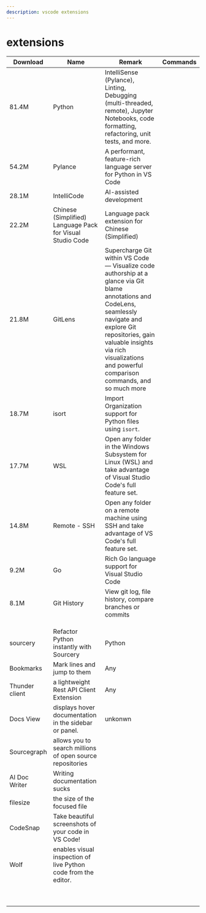 ```yaml
---
description: vscode extensions
---
```


# extensions

| Download       | Name                                                           | Remark                                                                                                                                                                                                                                                             | Commands |
| -------------- | -------------------------------------------------------------- | ------------------------------------------------------------------------------------------------------------------------------------------------------------------------------------------------------------------------------------------------------------------ | -------- |
| 81.4M          | Python                                                         | IntelliSense (Pylance), Linting, Debugging (multi-threaded, remote), Jupyter Notebooks, code formatting, refactoring, unit tests, and more.                                                                                                                        |          |
| 54.2M          | Pylance                                                        | A performant, feature-rich language server for Python in VS Code                                                                                                                                                                                                   |          |
| 28.1M          | IntelliCode                                                    | AI-assisted development                                                                                                                                                                                                                                            |          |
| 22.2M          | Chinese (Simplified) Language Pack for Visual Studio Code      | Language pack extension for Chinese (Simplified)                                                                                                                                                                                                                   |          |
| 21.8M          | GitLens                                                        | Supercharge Git within VS Code — Visualize code authorship at a glance via Git blame annotations and CodeLens, seamlessly navigate and explore Git repositories, gain valuable insights via rich visualizations and powerful comparison commands, and so much more |          |
| 18.7M          | isort                                                          | Import Organization support for Python files using `isort`.                                                                                                                                                                                                        |          |
| 17.7M          | WSL                                                            | Open any folder in the Windows Subsystem for Linux (WSL) and take advantage of Visual Studio Code's full feature set.                                                                                                                                              |          |
| 14.8M          | Remote - SSH                                                   | Open any folder on a remote machine using SSH and take advantage of VS Code's full feature set.                                                                                                                                                                    |          |
| 9.2M           | Go                                                             | Rich Go language support for Visual Studio Code                                                                                                                                                                                                                    |          |
| 8.1M           | Git History                                                    | View git log, file history, compare branches or commits                                                                                                                                                                                                            |          |
|                |                                                                |                                                                                                                                                                                                                                                                    |          |
|                |                                                                |                                                                                                                                                                                                                                                                    |          |
|                |                                                                |                                                                                                                                                                                                                                                                    |          |
| sourcery       | Refactor Python instantly with Sourcery                        | Python                                                                                                                                                                                                                                                             |          |
| Bookmarks      | Mark lines and jump to them                                    | Any                                                                                                                                                                                                                                                                |          |
| Thunder client | a lightweight Rest API Client Extension                        | Any                                                                                                                                                                                                                                                                |          |
| Docs View      | displays hover documentation in the sidebar or panel.          | unkonwn                                                                                                                                                                                                                                                            |          |
| Sourcegraph    | allows you to search millions of open source repositories      |                                                                                                                                                                                                                                                                    |          |
| AI Doc Writer  | Writing documentation sucks                                    |                                                                                                                                                                                                                                                                    |          |
| filesize       | the size of the focused file                                   |                                                                                                                                                                                                                                                                    |          |
| CodeSnap       | Take beautiful screenshots of your code in VS Code!            |                                                                                                                                                                                                                                                                    |          |
| Wolf           | enables visual inspection of live Python code from the editor. |                                                                                                                                                                                                                                                                    |          |
|                |                                                                |                                                                                                                                                                                                                                                                    |          |
|                |                                                                |                                                                                                                                                                                                                                                                    |          |
|                |                                                                |                                                                                                                                                                                                                                                                    |          |
|                |                                                                |                                                                                                                                                                                                                                                                    |          |
|                |                                                                |                                                                                                                                                                                                                                                                    |          |
|                |                                                                |                                                                                                                                                                                                                                                                    |          |
|                |                                                                |                                                                                                                                                                                                                                                                    |          |
|                |                                                                |                                                                                                                                                                                                                                                                    |          |
|                |                                                                |                                                                                                                                                                                                                                                                    |          |

